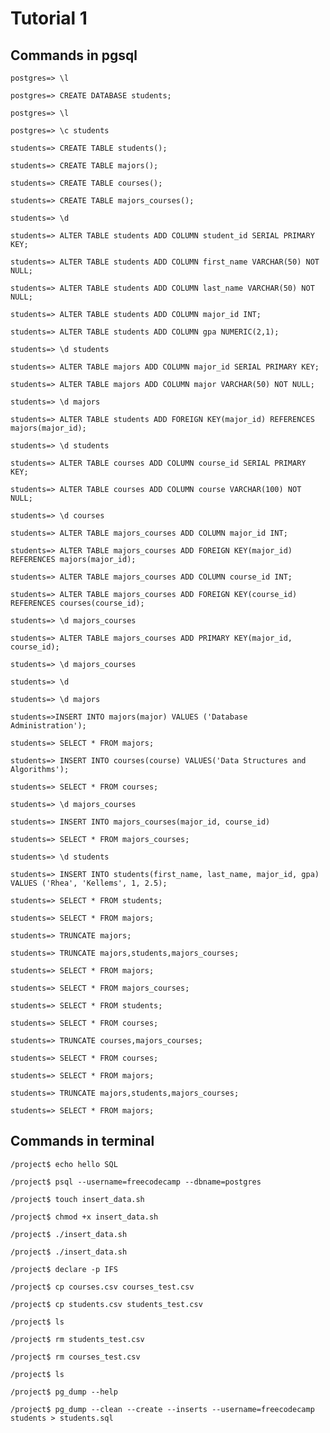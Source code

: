 # Tutorial 1

## Commands in pgsql

```postgres=> \l```

```postgres=> CREATE DATABASE students;```

```postgres=> \l```

```postgres=> \c students```

```students=> CREATE TABLE students();```

```students=> CREATE TABLE majors();```

```students=> CREATE TABLE courses();```

```students=> CREATE TABLE majors_courses();```

```students=> \d```

```students=> ALTER TABLE students ADD COLUMN student_id SERIAL PRIMARY KEY;```

```students=> ALTER TABLE students ADD COLUMN first_name VARCHAR(50) NOT NULL;```

```students=> ALTER TABLE students ADD COLUMN last_name VARCHAR(50) NOT NULL;```

```students=> ALTER TABLE students ADD COLUMN major_id INT;```

```students=> ALTER TABLE students ADD COLUMN gpa NUMERIC(2,1);```

```students=> \d students```

```students=> ALTER TABLE majors ADD COLUMN major_id SERIAL PRIMARY KEY;```

```students=> ALTER TABLE majors ADD COLUMN major VARCHAR(50) NOT NULL;```

```students=> \d majors```

```students=> ALTER TABLE students ADD FOREIGN KEY(major_id) REFERENCES majors(major_id);```

```students=> \d students```

```students=> ALTER TABLE courses ADD COLUMN course_id SERIAL PRIMARY KEY;```

```students=> ALTER TABLE courses ADD COLUMN course VARCHAR(100) NOT NULL;```

```students=> \d courses```

```students=> ALTER TABLE majors_courses ADD COLUMN major_id INT;```

```students=> ALTER TABLE majors_courses ADD FOREIGN KEY(major_id) REFERENCES majors(major_id);```

```students=> ALTER TABLE majors_courses ADD COLUMN course_id INT;```

```students=> ALTER TABLE majors_courses ADD FOREIGN KEY(course_id) REFERENCES courses(course_id);```

```students=> \d majors_courses```

```students=> ALTER TABLE majors_courses ADD PRIMARY KEY(major_id, course_id);```

```students=> \d majors_courses```

```students=> \d```

```students=> \d majors```

```students=>INSERT INTO majors(major) VALUES ('Database Administration');```

```students=> SELECT * FROM majors;```

```students=> INSERT INTO courses(course) VALUES('Data Structures and Algorithms');```

```students=> SELECT * FROM courses;```

```students=> \d majors_courses```

```students=> INSERT INTO majors_courses(major_id, course_id)```

```students=> SELECT * FROM majors_courses;```

```students=> \d students```

```students=> INSERT INTO students(first_name, last_name, major_id, gpa) VALUES ('Rhea', 'Kellems', 1, 2.5);```

```students=> SELECT * FROM students;```

```students=> SELECT * FROM majors;```

```students=> TRUNCATE majors;```

```students=> TRUNCATE majors,students,majors_courses;```

```students=> SELECT * FROM majors;```

```students=> SELECT * FROM majors_courses;```

```students=> SELECT * FROM students;```

```students=> SELECT * FROM courses;```

```students=> TRUNCATE courses,majors_courses;```

```students=> SELECT * FROM courses;```

```students=> SELECT * FROM majors;```

```students=> TRUNCATE majors,students,majors_courses;```

```students=> SELECT * FROM majors;```

## Commands in terminal

```/project$ echo hello SQL```

```/project$ psql --username=freecodecamp --dbname=postgres```

```/project$ touch insert_data.sh```

```/project$ chmod +x insert_data.sh ```

```/project$ ./insert_data.sh```

```/project$ ./insert_data.sh```

```/project$ declare -p IFS```

```/project$ cp courses.csv courses_test.csv```

```/project$ cp students.csv students_test.csv```

```/project$ ls```

```/project$ rm students_test.csv``` 

```/project$ rm courses_test.csv```

```/project$ ls```

```/project$ pg_dump --help```

```/project$ pg_dump --clean --create --inserts --username=freecodecamp students > students.sql```
